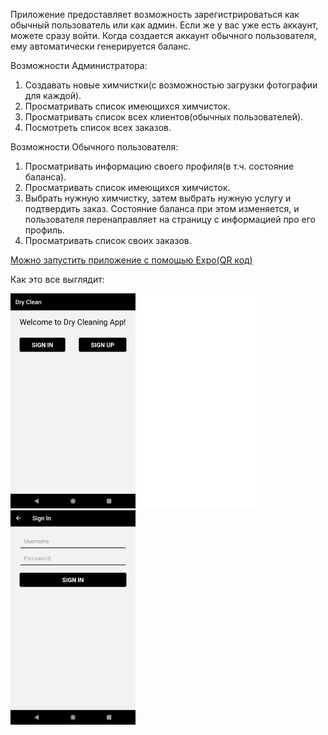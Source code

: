 Приложение предоставляет возможность зарегистрироваться как обычный пользователь или как админ. 
Если же у вас уже есть аккаунт, можете сразу войти. 
Когда создается аккаунт обычного пользователя, ему автоматически генерируется баланс.

Возможности Администратора:
1. Создавать новые химчистки(с возможностью загрузки фотографии для каждой).
2. Просматривать список имеющихся химчисток.
3. Просматривать список всех клиентов(обычных пользователей).
4. Посмотреть список всех заказов.

Возможности Обычного пользователя:
1. Просматривать информацию своего профиля(в т.ч. состояние баланса).
2. Просматривать список имеющихся химчисток.
3. Выбрать нужную химчистку, затем выбрать нужную услугу и подтвердить заказ.
Состояние баланса при этом изменяется, и пользователя перенаправляет на страницу с информацией про его профиль.
4. Просматривать список своих заказов.

[Можно запустить приложение с помощью Expo(QR код)](https://expo.io/@masyatya/projects/rn_dry_cleaning)

Как это все выглядит:

![Welcome](https://github.com/masyatya/rn_dry_cleaners/blob/develop/assets/readme_photo/welcome.jpg)
![Registration](https://github.com/masyatya/rn_dry_cleaners/blob/develop/assets/readme_photo/reg.jpg)
![SignIn](https://github.com/masyatya/rn_dry_cleaners/blob/develop/assets/readme_photo/login.jpg)



